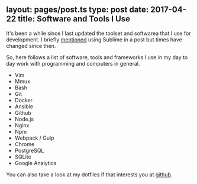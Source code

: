 layout: pages/post.ts
type: post
date: 2017-04-22
title: Software and Tools I Use
---

It's been a while since I last updated the toolset and softwarea that I use for development. I briefly [mentioned](/posts/an-overview-of-the-ecosystem-of-web-development-tools/) using Sublime in a post but times have changed since then.

So, here follows a list of software, tools and frameworks I use in my day to day work with programming and computers in general.

* Vim
* Mmux
* Bash
* Git
* Docker
* Ansible
* Github
* Node.js
* Nginx
* Npm
* Webpack / Gulp
* Chrome
* PostgreSQL
* SQLite
* Google Analytics

You can also take a look at my dotfiles if that interests you at [github](https://github.com/samiralajmovic/dotfiles).

